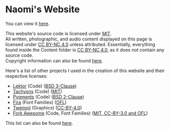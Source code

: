 # Naomi's Website
You can view it [here](https://nao.id.au/).  

This website's source code is licensed under [MIT](https://github.com/naomi-deakin/site/blob/master/LICENSE).  
All written, photographic, and audio content displayed on this page is licensed under [CC BY-NC 4.0](https://creativecommons.org/licenses/by-nc/4.0/) unless attributed. Essentially, everything found inside the Content folder is [CC BY-NC 4.0](https://creativecommons.org/licenses/by-nc/4.0/), as it does not contain any source code.  
Copyright information can also be found [here](https://nao.id.au/copyright/).

Here's a list of other projects I used in the creation of this website and their respective licenses:  
- [Lektor](https://github.com/lektor/lektor/) (Code) ([BSD 3-Clause](https://github.com/lektor/lektor/blob/master/LICENSE))
- [Tachyons](https://github.com/tachyons-css/tachyons/) (Code) ([MIT](https://github.com/tachyons-css/tachyons/blob/main/license))
- [Pygments](https://github.com/pygments/pygments) (Code) ([BSD 2-Clause](https://github.com/pygments/pygments/blob/master/LICENSE))
- [Fira](https://github.com/mozilla/Fira) (Font Families) ([OFL](https://github.com/mozilla/Fira/blob/master/LICENSE))
- [Twemoji](https://github.com/twitter/twemoji) (Graphics) ([CC-BY-4.0](https://github.com/twitter/twemoji/blob/master/LICENSE-GRAPHICS))
- [Fork Awesome](https://forkaweso.me/Fork-Awesome/) (Code, Font Families) ([MIT, CC-BY-3.0 and OFL](https://github.com/ForkAwesome/Fork-Awesome/blob/master/LICENSES))  

This list can also be found [here](https://nao.id.au/attribution/).

